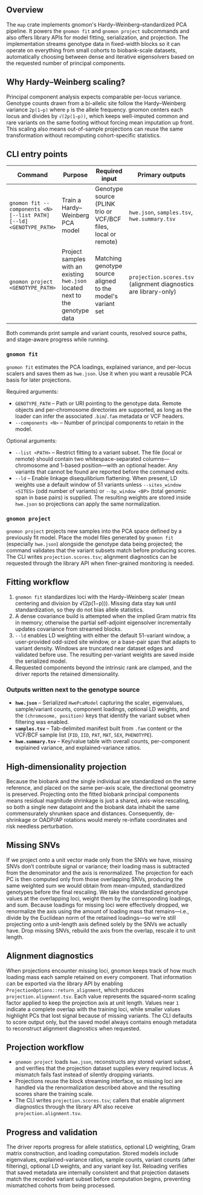 ## Overview
The `map` crate implements gnomon's Hardy–Weinberg–standardized PCA pipeline.
It powers the `gnomon fit` and `gnomon project` subcommands and also offers
library APIs for model fitting, serialization, and projection. The
implementation streams genotype data in fixed-width blocks so it can operate on
everything from small cohorts to biobank-scale datasets, automatically choosing
between dense and iterative eigensolvers based on the requested number of
principal components.

## Why Hardy–Weinberg scaling?
Principal component analysis expects comparable per-locus variance. Genotype
counts drawn from a bi-allelic site follow the Hardy–Weinberg variance
`2p(1−p)` where `p` is the allele frequency. gnomon centers each locus and
divides by `√(2p(1−p))`, which keeps well-imputed common and rare variants on
the same footing without forcing mean imputation up front. This scaling also
means out-of-sample projections can reuse the same transformation without
recomputing cohort-specific statistics.

## CLI entry points
| Command | Purpose | Required input | Primary outputs |
| --- | --- | --- | --- |
| `gnomon fit --components <N> [--list PATH] [--ld] <GENOTYPE_PATH>` | Train a Hardy–Weinberg PCA model | Genotype source (PLINK trio or VCF/BCF files, local or remote) | `hwe.json`, `samples.tsv`, `hwe.summary.tsv` |
| `gnomon project <GENOTYPE_PATH>` | Project samples with an existing `hwe.json` located next to the genotype data | Matching genotype source aligned to the model's variant set | `projection.scores.tsv` (alignment diagnostics are library-only) |

Both commands print sample and variant counts, resolved source paths, and
stage-aware progress while running.

### `gnomon fit`
`gnomon fit` estimates the PCA loadings, explained variance, and per-locus
scalers and saves them as `hwe.json`. Use it when you want a reusable PCA basis
for later projections.

Required arguments:

* `GENOTYPE_PATH` – Path or URI pointing to the genotype data. Remote objects
  and per-chromosome directories are supported, as long as the loader can infer
  the associated `.bim`/`.fam` metadata or VCF headers.
* `--components <N>` – Number of principal components to retain in the model.

Optional arguments:

* `--list <PATH>` – Restrict fitting to a variant subset. The file (local or
  remote) should contain two whitespace-separated columns—chromosome and
  1-based position—with an optional header. Any variants that cannot be found
  are reported before the command exits.
* `--ld` – Enable linkage disequilibrium flattening. When present, LD weights
  use a default window of 51 variants unless `--sites_window <SITES>` (odd
  number of variants) or `--bp_window <BP>` (total genomic span in base pairs)
  is supplied. The resulting weights are stored inside `hwe.json` so projections
  can apply the same normalization.

### `gnomon project`
`gnomon project` projects new samples into the PCA space defined by a previously
fit model. Place the model files generated by `gnomon fit` (especially
`hwe.json`) alongside the genotype data being projected; the command validates
that the variant subsets match before producing scores. The CLI writes
`projection.scores.tsv`; alignment diagnostics can be requested through the
library API when finer-grained monitoring is needed.

## Fitting workflow
1. `gnomon fit` standardizes loci with the Hardy–Weinberg scaler (mean
   centering and division by √(2p(1−p))).  Missing data stay `NaN` until
   standardization, so they do not bias allele statistics.
2. A dense covariance build is attempted when the implied Gram matrix fits in
   memory; otherwise the partial self-adjoint eigensolver incrementally updates
   covariance from streamed blocks.
3. `--ld` enables LD weighting with either the default 51-variant window, a
   user-provided odd-sized site window, or a base-pair span that adapts to
   variant density. Windows are truncated near dataset edges and validated
   before use. The resulting per-variant weights are saved inside the
   serialized model.
4. Requested components beyond the intrinsic rank are clamped, and the driver
   reports the retained dimensionality.

### Outputs written next to the genotype source
* **`hwe.json`** – Serialized `HwePcaModel` capturing the scaler, eigenvalues,
  sample/variant counts, component loadings, optional LD weights, and the
  `(chromosome, position)` keys that identify the variant subset when filtering
  was enabled.
* **`samples.tsv`** – Tab-delimited manifest built from `.fam` content or the
  VCF/BCF sample list (`FID`, `IID`, `PAT`, `MAT`, `SEX`, `PHENOTYPE`).
* **`hwe.summary.tsv`** – Key/value table with overall counts, per-component
  explained variance, and explained-variance ratios.

## High-dimensionality projection
Because the biobank and the single individual are standardized on the same reference, and placed on the same per-axis scale, the directional geometry is preserved. Projecting onto the fitted biobank principal components means residual magnitude shrinkage is just a shared, axis-wise rescaling, so both a single new datapoint and the biobank data inhabit the same commensurately shrunken space and distances. Consequently, de-shrinkage or OADP/AP rotations would merely re-inflate coordinates and risk needless perturbation.

## Missing SNVs
If we project onto a unit vector made only from the SNVs we have, missing SNVs don’t contribute signal or variance; their loading mass is subtracted from the denominator and the axis is renormalized. The projection for each PC is then computed only from those overlapping SNVs, producing the same weighted sum we would obtain from mean-imputed, standardized genotypes before the final rescaling. We take the standardized genotype values at the overlapping loci, weight them by the corresponding loadings, and sum. Because loadings for missing loci were effectively dropped, we renormalize the axis using the amount of loading mass that remains—i.e., divide by the Euclidean norm of the retained loadings—so we're still projecting onto a unit-length axis defined solely by the SNVs we actually have. Drop missing SNVs, rebuild the axis from the overlap, rescale it to unit length.

## Alignment diagnostics
When projections encounter missing loci, gnomon keeps track of how much loading mass each sample retained on every component. That information can be exported via the library API by enabling `ProjectionOptions::return_alignment`, which produces `projection.alignment.tsv`. Each value represents the squared-norm scaling factor applied to keep the projection axis at unit length. Values near `1` indicate a complete overlap with the training loci, while smaller values highlight PCs that lost signal because of missing variants. The CLI defaults to score output only, but the saved model always contains enough metadata to reconstruct alignment diagnostics when requested.

## Projection workflow
* `gnomon project` loads `hwe.json`, reconstructs any stored variant subset, and
  verifies that the projection dataset supplies every required locus.  A
  mismatch fails fast instead of silently dropping variants.
* Projections reuse the block streaming interface, so missing loci are handled
  via the renormalization described above and the resulting scores share the
  training scale.
* The CLI writes `projection.scores.tsv`; callers that enable alignment
  diagnostics through the library API also receive `projection.alignment.tsv`.

## Progress and validation
The driver reports progress for allele statistics, optional LD weighting, Gram
matrix construction, and loading computation.  Stored models include
eigenvalues, explained-variance ratios, sample counts, variant counts (after
filtering), optional LD weights, and any variant key list.  Reloading verifies
that saved metadata are internally consistent and that projection datasets
match the recorded variant subset before computation begins, preventing
mismatched cohorts from being processed.
